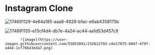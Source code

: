 # Instagram Clone
 
![174691129-4e64a185-aaa8-4929-b1ac-e6ab4358175b](https://user-images.githubusercontent.com/55853041/232611329-58409245-c9ff-4eba-83a2-c9eea32915a9.png)


![174691135-e13cf4d4-db7e-4a24-ac44-aa1d53d457c9](https://user-images.githubusercontent.com/55853041/232611376-de033198-f55a-46a4-a2b2-8d7f837b627f.png)


           ![image](https://user-images.githubusercontent.com/55853041/232612792-c6e17075-684f-4f9f-a44e-1cf76643eda7.png)
